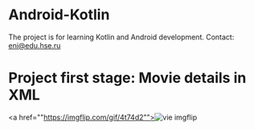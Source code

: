 # Android-Kotlin
The project is for learning Kotlin and Android development.
Contact: eni@edu.hse.ru
# Project first stage: Movie details in XML  

<a href=""https://imgflip.com/gif/4t74d2""><img src="https://i.imgflip.com/4t738o.gif" title="vie imgflip"></a>
